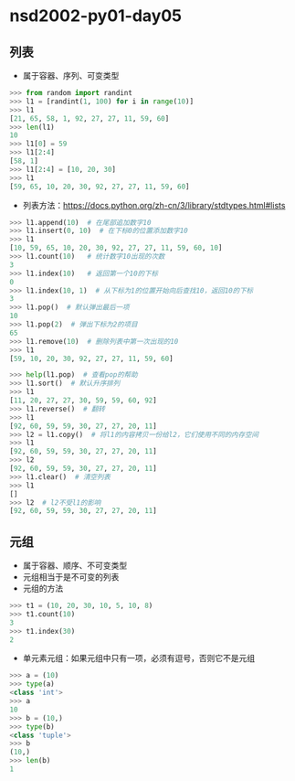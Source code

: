# nsd2002-py01-day05

## 列表

- 属于容器、序列、可变类型

```python
>>> from random import randint
>>> l1 = [randint(1, 100) for i in range(10)]
>>> l1
[21, 65, 58, 1, 92, 27, 27, 11, 59, 60]
>>> len(l1)
10
>>> l1[0] = 59
>>> l1[2:4]
[58, 1]
>>> l1[2:4] = [10, 20, 30]
>>> l1
[59, 65, 10, 20, 30, 92, 27, 27, 11, 59, 60]
```

- 列表方法：https://docs.python.org/zh-cn/3/library/stdtypes.html#lists

```python
>>> l1.append(10)  # 在尾部追加数字10
>>> l1.insert(0, 10)  # 在下标0的位置添加数字10
>>> l1
[10, 59, 65, 10, 20, 30, 92, 27, 27, 11, 59, 60, 10]
>>> l1.count(10)   # 统计数字10出现的次数
3
>>> l1.index(10)   # 返回第一个10的下标
0
>>> l1.index(10, 1)  # 从下标为1的位置开始向后查找10，返回10的下标
3
>>> l1.pop()  # 默认弹出最后一项
10
>>> l1.pop(2)  # 弹出下标为2的项目
65
>>> l1.remove(10)  # 删除列表中第一次出现的10
>>> l1
[59, 10, 20, 30, 92, 27, 27, 11, 59, 60]

>>> help(l1.pop)  # 查看pop的帮助
>>> l1.sort()  # 默认升序排列
>>> l1
[11, 20, 27, 27, 30, 59, 59, 60, 92]
>>> l1.reverse()  # 翻转
>>> l1
[92, 60, 59, 59, 30, 27, 27, 20, 11]
>>> l2 = l1.copy()  # 将l1的内容拷贝一份给l2，它们使用不同的内存空间
>>> l1
[92, 60, 59, 59, 30, 27, 27, 20, 11]
>>> l2
[92, 60, 59, 59, 30, 27, 27, 20, 11]
>>> l1.clear()  # 清空列表
>>> l1
[]
>>> l2  # l2不受l1的影响
[92, 60, 59, 59, 30, 27, 27, 20, 11]
```

## 元组

- 属于容器、顺序、不可变类型
- 元组相当于是不可变的列表
- 元组的方法

```python
>>> t1 = (10, 20, 30, 10, 5, 10, 8)
>>> t1.count(10)
3
>>> t1.index(30)
2
```

- 单元素元组：如果元组中只有一项，必须有逗号，否则它不是元组

```python
>>> a = (10)
>>> type(a)
<class 'int'>
>>> a
10
>>> b = (10,)
>>> type(b)
<class 'tuple'>
>>> b
(10,)
>>> len(b)
1
```

